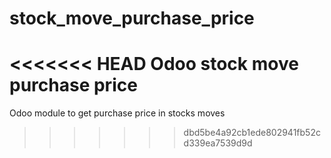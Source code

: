 # stock_move_purchase_price
<<<<<<< HEAD
Odoo stock move purchase price
=======
Odoo module to get purchase price in stocks moves
>>>>>>> dbd5be4a92cb1ede802941fb52cd339ea7539d9d
